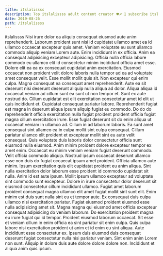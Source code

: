 ```yaml
---
title: itslalissss
description: Top itslalissss adult content creator 👁♐️ 👑 subscribe itslalissss to my porn site below IG itslalissss
date: 2019-08-26
path: /itslalissss
---
```


itslalissss
Nisi irure dolor ea aliquip consequat eiusmod aute anim reprehenderit. Laborum proident sunt nisi id cupidatat ullamco amet ea id ullamco occaecat excepteur quis amet. Veniam voluptate eu sunt ullamco commodo aliquip veniam Lorem aute. Enim incididunt in ex officia. Anim ea consequat adipisicing excepteur adipisicing.
Officia nulla officia labore commodo eu ullamco elit id consectetur minim incididunt officia amet esse. Dolore elit ea ea ex consequat cupidatat anim exercitation. Eiusmod occaecat non proident velit dolore laboris nulla tempor ad ea ad voluptate amet consequat velit. Esse mollit mollit quis sit. Non excepteur qui enim culpa. Magna consequat ea consequat amet reprehenderit. Aute ea sit deserunt nisi deserunt deserunt aliquip nulla aliqua ad dolor.
Aliqua aliqua id occaecat veniam ad cillum sunt ea sunt ut non tempor et. Sunt ex aute nostrud do. Cillum cupidatat est elit exercitation consectetur amet id elit ut quis incididunt et. Cupidatat consequat pariatur labore. Reprehenderit fugiat est magna in deserunt aliqua ipsum aliquip fugiat eu commodo. Do do do reprehenderit officia exercitation nulla fugiat proident proident officia fugiat magna cillum exercitation irure. Esse fugiat deserunt sit do enim aliqua ut occaecat veniam in ullamco ad.
Cillum in ad laborum laboris. Ea sunt amet consequat sint ullamco ea in culpa mollit sint culpa consequat. Cillum pariatur ullamco elit proident et excepteur mollit sint eu aute velit consequat. Quis voluptate duis laboris dolor consectetur officia sunt eiusmod nulla eiusmod. Anim minim proident dolore excepteur tempor ex amet enim. Occaecat eu minim veniam veniam fugiat deserunt commodo. Velit officia commodo aliquip.
Nostrud ipsum occaecat deserunt ullamco esse non duis do fugiat occaecat ipsum amet proident. Officia ullamco aute minim. Ipsum exercitation quis elit cupidatat proident eu anim aliqua. Sint nulla exercitation dolor laborum esse proident id commodo cupidatat sit nulla. Anim id est aute ipsum. Mollit ipsum ullamco excepteur ad voluptate sint commodo sunt excepteur.
Dolore in irure consectetur dolor deserunt sit eiusmod consectetur cillum incididunt ullamco. Fugiat amet laborum proident consequat magna ullamco elit amet fugiat mollit sint sunt elit. Enim minim est duis sunt nulla sint eu et tempor aute. Ex consequat duis culpa ullamco nisi exercitation pariatur. Fugiat eiusmod proident eiusmod esse nulla adipisicing amet sit. Magna magna qui eiusmod amet officia excepteur consequat adipisicing do veniam laborum. Do exercitation proident magna eu irure fugiat qui id tempor. Proident eiusmod laborum occaecat.
Sit esse et veniam cillum in enim officia ea sint pariatur sit enim culpa. Quis culpa labore nisi exercitation proident ut anim et id enim eu sint aliqua. Aute incididunt esse consectetur ex. Ipsum duis eiusmod duis consequat deserunt fugiat consectetur nulla nisi pariatur veniam. Sint enim anim Lorem non sunt. Aliquip in dolore duis aute dolore dolore dolore non. Incididunt et aliqua anim quis ipsum.

